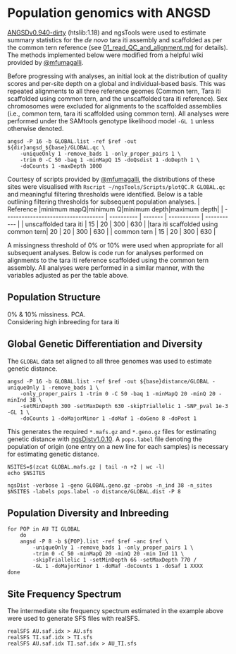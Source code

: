 # Population genomics with ANGSD
[ANGSDv0.940-dirty](https://bioconda.github.io/recipes/angsd/README.html?highlight=angsd) (htslib:1.18) and ngsTools were used to estimate summary statistics for the *de novo* tara iti assembly and scaffolded as per the common tern reference (see [01_read_QC_and_alignment.md](github.com/janawold1/2023_EVOLAPP_Special_Issue/blob/main/01_read_QC_and_alignment.md) for details). The methods implemented below were modified from a helpful wiki provided by [@mfumagalli](github.com/mfumagalli/ngsTools/blob/master/TUTORIAL.md).  

Before progressing with analyses, an initial look at the distribution of quality scores and per-site depth on a global and individual-based basis. This was repeated alignments to all three reference geomes (Common tern, Tara iti scaffolded using common tern, and the unscaffolded tara iti reference). Sex chromosomes were excluded for alignments to the scaffolded assemblies (i.e., common tern, tara iti scaffolded using common tern). All analyses were performed under the SAMtools genotype likelihood model `-GL 1` unless otherwise denoted.  
```
angsd -P 16 -b GLOBAL.list -ref $ref -out ${dir}angsd_${base}/GLOBAL.qc \
    -uniqueOnly 1 -remove_bads 1 -only_proper_pairs 1 \
    -trim 0 -C 50 -baq 1 -minMapQ 15 -doQsdist 1 -doDepth 1 \
    -doCounts 1 -maxDepth 1000
```
Courtesy of scripts provided by [@mfumagalli](github.com/mfumagalli/ngsTools/blob/master/TUTORIAL.md), the distributions of these sites were visualised with `Rscript ~/ngsTools/Scripts/plotQC.R GLOBAL.qc` and meaningful filtering thresholds were identified. Below is a table outlining filtering thresholds for subsequent population analyses.
|              Reference              |minimum mapQ|minimum Q|minimum depth|maximum depth|
| ----------------------------------- | ---------- | ------- | ----------- | ----------- |
|        unscaffolded tara iti        |     15     |    20   |     300     |     630     |
|tara iti scaffolded using common tern|     20     |    20   |     300     |     630     |
|             common tern             |     15     |    20   |     300     |     630     |

A missingness threshold of 0% or 10% were used when appropriate for all subsequent analyses. Below is code run for analyses performed on alignments to the tara iti reference scaffolded using the common tern assembly. All analyses were performed in a similar manner, with the variables adjusted as per the table above.  
## Population Structure
0% & 10% missiness. PCA.  
Considering high inbreeding for tara iti
## Global Genetic Differentiation and Diversity
The `GLOBAL` data set aligned to all three genomes was used to estimate genetic distance.  
```
angsd -P 16 -b GLOBAL.list -ref $ref -out ${base}distance/GLOBAL -uniqueOnly 1 -remove_bads 1 \
    -only_proper_pairs 1 -trim 0 -C 50 -baq 1 -minMapQ 20 -minQ 20 -minInd 38 \
    -setMinDepth 300 -setMaxDepth 630 -skipTriallelic 1 -SNP_pval 1e-3 -GL 1 \
    -doCounts 1 -doMajorMinor 1 -doMaf 1 -doGeno 8 -doPost 1
```
This generates the required `*.mafs.gz` and `*.geno.gz` files for estimating genetic distance with [ngsDistv1.0.10](github.com/mfumagalli/ngsTools). A `pops.label` file denoting the population of origin (one entry on a new line for each samples) is necessary for estimating genetic distance.  
```
NSITES=$(zcat GLOBAL.mafs.gz | tail -n +2 | wc -l)
echo $NSITES

ngsDist -verbose 1 -geno GLOBAL.geno.gz -probs -n_ind 38 -n_sites $NSITES -labels pops.label -o distance/GLOBAL.dist -P 8
```
## Population Diversity and Inbreeding
```
for POP in AU TI GLOBAL
    do
    angsd -P 8 -b ${POP}.list -ref $ref -anc $ref \
        -uniqueOnly 1 -remove_bads 1 -only_proper_pairs 1 \ 
        -trim 0 -C 50 -minMapQ 20 -minQ 20 -min Ind 11 \
        -skipTriallelic 1 -setMinDepth 66 -setMaxDepth 770 /
        -GL 1 -doMajorMinor 1 -doMaf -doCounts 1 -doSaf 1 XXXX
done
```
## Site Frequency Spectrum
The intermediate site frequency spectrum estimated in the example above were used to generate SFS files with realSFS.  
```
realSFS AU.saf.idx > AU.sfs
realSFS TI.saf.idx > TI.sfs
realSFS AU.saf.idx TI.saf.idx > AU_TI.sfs
```